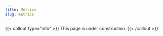 ```yaml
---
title: Metrics
slug: metrics
---
```


{{< callout type="info" >}}
This page is under construction.
{{< /callout >}}